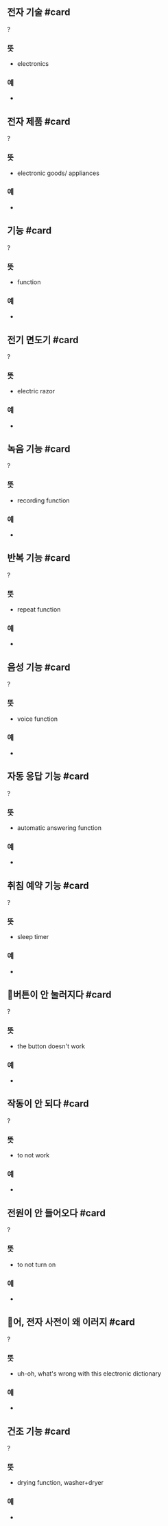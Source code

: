 ## 전자 기술 #card
?
### 뜻
- electronics
### 예
-
<!--SR:!2025-01-07,7,250-->

## 전자 제품 #card
?
### 뜻
- electronic goods/ appliances
### 예
-
<!--SR:!2024-12-29,8,250-->

## 기능 #card
?
### 뜻
- function
### 예
-
<!--SR:!2025-01-01,9,250--> 

## 전기 면도기 #card
?
### 뜻
- electric razor
### 예
-
<!--SR:!2024-12-31,9,250-->

## 녹음 기능 #card
?
### 뜻
- recording function
### 예
-
<!--SR:!2025-01-01,9,250-->

## 반복 기능 #card
?
### 뜻
- repeat function
### 예
-
<!--SR:!2025-01-01,9,250-->

## 음성 기능 #card
?
### 뜻
- voice function
### 예
-
<!--SR:!2024-12-30,8,250-->

## 자동 응답 기능 #card
?
### 뜻
- automatic answering function
### 예
-
<!--SR:!2025-01-04,12,270-->

## 취침 예약 기능 #card
?
### 뜻
- sleep timer
### 예
-
<!--SR:!2025-01-01,9,250-->

## 버튼이 안 눌러지다 #card
?
### 뜻
- the button doesn't work
### 예
-
<!--SR:!2025-01-23,25,270-->

## 작동이 안 되다 #card
?
### 뜻
- to not work
### 예
-
<!--SR:!2025-01-19,19,250-->

## 전원이 안 들어오다 #card
?
### 뜻
- to not turn on
### 예
-
<!--SR:!2024-12-30,9,250-->

## 어, 전자 사전이 왜 이러지 #card
?
### 뜻
- uh-oh, what's wrong with this electronic dictionary
### 예
-
<!--SR:!2025-01-01,9,250-->

## 건조 기능 #card
?
### 뜻
- drying function, washer+dryer
### 예
-
<!--SR:!2024-12-31,9,250-->
